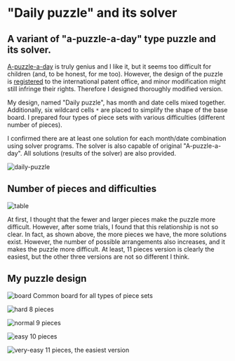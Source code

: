 # "Daily puzzle" and its solver

## A variant of "a-puzzle-a-day" type puzzle and its solver.

<a href="https://www.dragonfjord.com/product/a-puzzle-a-day/">A-puzzle-a-day</a> is truly genius and I like it, but it seems too difficult for children (and, to be honest, for me too). However, the design of the puzzle is <a href="https://euipo.europa.eu/eSearch/#details/designs/007690433-0001">registered</a> to the international patent office, and minor modification might still infringe their rights. Therefore I designed thoroughly modified version. 

My design, named "Daily puzzle", has month and date cells mixed together. Additionally, six wildcard cells `*` are placed to simplify the shape of the base board. I prepared four types of piece sets with various difficulties (different number of pieces). 

I confirmed there are at least one solution for each month/date combination using solver programs. The solver is also capable of original "A-puzzle-a-day". All solutions (results of the solver) are also provided.

![daily-puzzle](https://user-images.githubusercontent.com/86639425/159033746-7fef4836-4e8a-4dd3-8dae-41bc46cb3ac4.jpg)

## Number of pieces and difficulties

![table](https://user-images.githubusercontent.com/86639425/159051443-4f6d26db-561e-4b1d-aa51-2a7211339764.jpg)

At first, I thought that the fewer and larger pieces make the puzzle more difficult. However, after some trials, I found that this relationship is not so clear. In fact, as shown above, the more pieces we have, the more solutions exist. However, the number of possible arrangements also increases, and it makes the puzzle more difficult. At least, 11 pieces version is clearly the easiest, but the other three versions are not so different I think.

## My puzzle design

![board](https://user-images.githubusercontent.com/86639425/158950665-af8fa557-0c32-4527-920a-d254e974150f.jpg)
Common board for all types of piece sets

![hard](https://user-images.githubusercontent.com/86639425/158950682-ddb1d5e4-0a4f-450e-8514-19d92df3a5a9.jpg)
8 pieces

![normal](https://user-images.githubusercontent.com/86639425/158950692-47c8c975-4c2c-47fc-9539-d96d46da1e83.jpg)
9 pieces

![easy](https://user-images.githubusercontent.com/86639425/158950705-24bc20ed-8f18-4967-8a2a-0ec41a364802.jpg)
10 pieces

![very-easy](https://user-images.githubusercontent.com/86639425/158950716-4e12fa6f-8919-4f75-88bc-c94546e5d21f.jpg)
11 pieces, the easiest version
